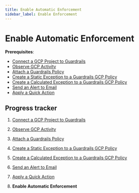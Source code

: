 ```yaml
---
title: Enable Automatic Enforcement
sidebar_label: Enable Enforcement
---
```


# Enable Automatic Enforcement

**Prerequisites**:

- [Connect a GCP Project to Guardrails](/guardrails/docs/runbooks/getting-started-gcp/connect-a-project/)
- [Observe GCP Activity](/guardrails/docs/runbooks/getting-started-gcp/observe-gcp-activity/)
- [Attach a Guardrails Policy](/guardrails/docs/runbooks/getting-started-gcp/attach-a-policy/)
- [Create a Static Exception to a Guardrails GCP Policy](/guardrails/docs/runbooks/getting-started-gcp/create-static-exception/)
- [Create a Calculated Exception to a Guardrails GCP Policy](/guardrails/docs/runbooks/getting-started-gcp/create-calculated-exception/)
- [Send an Alert to Email](/guardrails/docs/runbooks/getting-started-gcp/send-alert-to-email/)
- [Apply a Quick Action](/guardrails/docs/runbooks/getting-started-gcp/apply-quick-action/)



## Progress tracker

1. [Connect a GCP Project to Guardrails](/guardrails/docs/runbooks/getting-started-gcp/connect-a-project/)

2. [Observe GCP Activity](/guardrails/docs/runbooks/getting-started-gcp/observe-gcp-activity/)

3. [Attach a Guardrails Policy](/guardrails/docs/runbooks/getting-started-gcp/attach-a-policy/)

4. [Create a Static Exception to a Guardrails GCP Policy](/guardrails/docs/runbooks/getting-started-gcp/create-static-exception/)

5. [Create a Calculated Exception to a Guardrails GCP Policy](/guardrails/docs/runbooks/getting-started-gcp/create-calculated-exception/)

6. [Send an Alert to Email](/guardrails/docs/runbooks/getting-started-gcp/send-alert-to-email/)

7. [Apply a Quick Action](/guardrails/docs/runbooks/getting-started-gcp/apply-quick-action/)

8. **Enable Automatic Enforcement**
